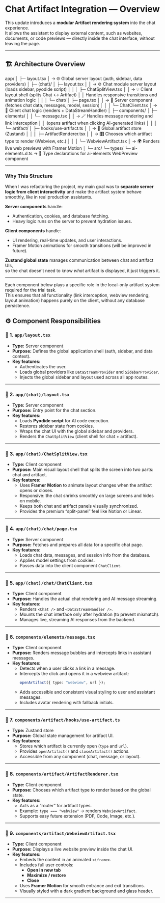 # Chat Artifact Integration — Overview

This update introduces a **modular Artifact rendering system** into the chat experience.  
It allows the assistant to display external content, such as websites, documents, or code previews — directly inside the chat interface, without leaving the page.

---

## 🏗️ Architecture Overview

app/
│
├─ layout.tsx
│ → 🌐 Global server layout (auth, sidebar, data providers)
│
├─ (chat)/
│ ├─ layout.tsx
│ │ → ⚙️ Chat module server layout (loads sidebar, pyodide script)
│ │
│ ├─ ChatSplitView.tsx
│ │ → 💡 Client layout shell (splits Chat ↔ Artifact)
│ │ Handles responsive transitions and animation logic
│ │
│ └─ chat/
│ ├─ page.tsx
│ │ → 🧠 Server component (fetches chat data, messages, model, session)
│ │
│ └─ ChatClient.tsx
│ → 💬 Client chat logic (renders <Chat /> + DataStreamHandler)
│
├─ components/
│ ├─ elements/
│ │ └─ message.tsx
│ │ → 🪄 Handles message rendering and link interception
│ │ (opens artifact when clicking AI-generated links)
│ │
│ └─ artifact/
│ ├─ hooks/use-artifact.ts
│ │ → 🧩 Global artifact store (Zustand)
│ │
│ ├─ ArtifactRenderer.tsx
│ │ → 🎛️ Chooses which artifact type to render (Webview, etc.)
│ │
│ └─ WebviewArtifact.tsx
│ → 🌍 Renders live web previews with Framer Motion
│
└─ src/
└─ types/
└─ ai-elements.d.ts
→ 🧾 Type declarations for ai-elements WebPreview component

---

### Why This Structure

When I was refactoring the project, my main goal was to **separate server logic from client interactivity** and make the artifact system behave smoothly, like in real production assistants.

**Server components** handle:

- Authentication, cookies, and database fetching.
- Heavy logic runs on the server to prevent hydration issues.

**Client components** handle:

- UI rendering, real-time updates, and user interactions.
- Framer Motion animations for smooth transitions (will be improved in future).

**Zustand global state** manages communication between chat and artifact UIs,  
so the chat doesn’t need to know _what_ artifact is displayed, it just triggers it.

---

Each component below plays a specific role in the local-only artifact system required for the trial task.  
This ensures that all functionality (link interception, webview rendering, layout animation) happens purely on the client, without any database persistence.

## ⚙️ Component Responsibilities

### 🧩 1. `app/layout.tsx`

- **Type:** Server component
- **Purpose:** Defines the global application shell (auth, sidebar, and data context).
- **Key features:**
  - Authenticates the user.
  - Loads global providers like `DataStreamProvider` and `SidebarProvider`.
  - Injects the global sidebar and layout used across all app routes.

---

### 🧩 2. `app/(chat)/layout.tsx`

- **Type:** Server component
- **Purpose:** Entry point for the chat section.
- **Key features:**
  - Loads **Pyodide script** for AI code execution.
  - Restores sidebar state from cookies.
  - Wraps the chat UI with the global sidebar and providers.
  - Renders the `ChatSplitView` (client shell for chat + artifact).

---

### 🧩 3. `app/(chat)/ChatSplitView.tsx`

- **Type:** Client component
- **Purpose:** Main visual layout shell that splits the screen into two parts: chat and artifact.
- **Key features:**
  - Uses **Framer Motion** to animate layout changes when the artifact opens or closes.
  - Responsive: the chat shrinks smoothly on large screens and hides on mobile.
  - Keeps both chat and artifact panels visually synchronized.
  - Provides the premium “split-panel” feel like Notion or Linear.

---

### 🧩 4. `app/(chat)/chat/page.tsx`

- **Type:** Server component
- **Purpose:** Fetches and prepares all data for a specific chat page.
- **Key features:**
  - Loads chat data, messages, and session info from the database.
  - Applies model settings from cookies.
  - Passes data into the client component `ChatClient`.

---

### 🧩 5. `app/(chat)/chat/ChatClient.tsx`

- **Type:** Client component
- **Purpose:** Handles the actual chat rendering and AI message streaming.
- **Key features:**
  - Renders `<Chat />` and `<DataStreamHandler />`.
  - Mounts the chat interface only after hydration (to prevent mismatch).
  - Manages live, streaming AI responses from the backend.

---

### 🧩 6. `components/elements/message.tsx`

- **Type:** Client component
- **Purpose:** Renders message bubbles and intercepts links in assistant messages.
- **Key features:**
  - Detects when a user clicks a link in a message.
  - Intercepts the click and opens it in a webview artifact:
    ```ts
    openArtifact({ type: "webview", url });
    ```
  - Adds accessible and consistent visual styling to user and assistant messages.
  - Includes avatar rendering with fallback initials.

---

### 🧩 7. `components/artifact/hooks/use-artifact.ts`

- **Type:** Zustand store
- **Purpose:** Global state management for artifact UI.
- **Key features:**
  - Stores which artifact is currently open (`type` and `url`).
  - Provides `openArtifact()` and `closeArtifact()` actions.
  - Accessible from any component (chat, message, or layout).

---

### 🧩 8. `components/artifact/ArtifactRenderer.tsx`

- **Type:** Client component
- **Purpose:** Chooses which artifact type to render based on the global state.
- **Key features:**
  - Acts as a “router” for artifact types.
  - Example: `type === "webview"` → renders `WebviewArtifact`.
  - Supports easy future extension (PDF, Code, Image, etc.).

---

### 🧩 9. `components/artifact/WebviewArtifact.tsx`

- **Type:** Client component
- **Purpose:** Displays a live website preview inside the chat UI.
- **Key features:**
  - Embeds the content in an animated `<iframe>`.
  - Includes full user controls:
    - **Open in new tab**
    - **Maximize / restore**
    - **Close**
  - Uses **Framer Motion** for smooth entrance and exit transitions.
  - Visually styled with a dark gradient background and glass header.

---

